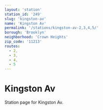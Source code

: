 ```yaml
---
layout: 'station'
station_id: '249'
slug: 'kingston-av'
name: 'Kingston Av'
permalink: '/stations/kingston-av-2,3,4,5/'
borough: 'Brooklyn'
neighborhood: 'Crown Heights'
zip_code: '11213'
routes:
  - 2,
  - 3,
  - 4,
  - 5
---
```

# Kingston Av

Station page for Kingston Av.
